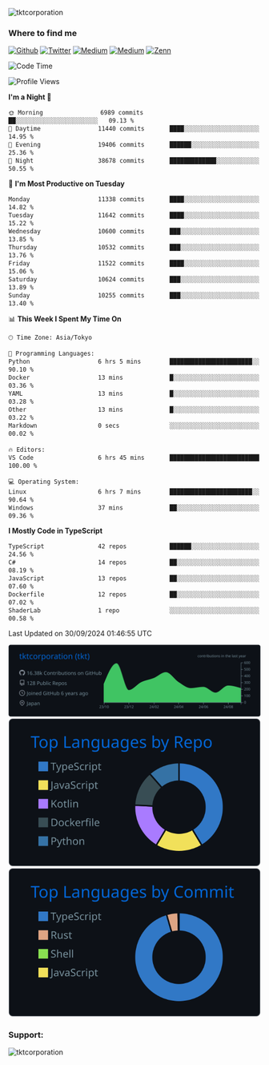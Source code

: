 <p align="left"> <img src="https://komarev.com/ghpvc/?username=tktcorporation&label=Profile%20views&color=0e75b6&style=flat" alt="tktcorporation" /> </p>

<h3>Where to find me</h3>
<p>
<a href="https://github.com/tktcorporation" target="_blank"><img alt="Github" src="https://img.shields.io/badge/GitHub-%2312100E.svg?&style=for-the-badge&logo=Github&logoColor=white" /></a>
<a href="https://twitter.com/tktcorporation" target="_blank"><img alt="Twitter" src="https://img.shields.io/badge/twitter-%231DA1F2.svg?&style=for-the-badge&logo=twitter&logoColor=white" /></a>
<a href="https://www.linkedin.com/in/tktcorporation" target="_blank"><img alt="Medium" src="https://img.shields.io/badge/linkdin-0a66c2.svg?&style=for-the-badge&logo=linkedin&logoColor=white" /></a>
<a href="https://qiita.com/tktcorporation" target="_blank"><img alt="Medium" src="https://img.shields.io/badge/qiita-55C500.svg?&style=for-the-badge&logo=qiita&logoColor=white" /></a>
<a href="https://zenn.dev/tktcorporation" target="_blank"><img alt="Zenn" src="https://img.shields.io/badge/Zenn-3EA8FF.svg?&style=for-the-badge&logo=Zenn&logoColor=white" /></a>
</p>
  
<!--START_SECTION:waka-->
![Code Time](http://img.shields.io/badge/Code%20Time-1%2C772%20hrs%2010%20mins-blue)

![Profile Views](http://img.shields.io/badge/Profile%20Views-0-blue)

**I'm a Night 🦉** 

```text
🌞 Morning                6989 commits        ██░░░░░░░░░░░░░░░░░░░░░░░   09.13 % 
🌆 Daytime                11440 commits       ████░░░░░░░░░░░░░░░░░░░░░   14.95 % 
🌃 Evening                19406 commits       ██████░░░░░░░░░░░░░░░░░░░   25.36 % 
🌙 Night                  38678 commits       █████████████░░░░░░░░░░░░   50.55 % 
```
📅 **I'm Most Productive on Tuesday** 

```text
Monday                   11338 commits       ████░░░░░░░░░░░░░░░░░░░░░   14.82 % 
Tuesday                  11642 commits       ████░░░░░░░░░░░░░░░░░░░░░   15.22 % 
Wednesday                10600 commits       ███░░░░░░░░░░░░░░░░░░░░░░   13.85 % 
Thursday                 10532 commits       ███░░░░░░░░░░░░░░░░░░░░░░   13.76 % 
Friday                   11522 commits       ████░░░░░░░░░░░░░░░░░░░░░   15.06 % 
Saturday                 10624 commits       ███░░░░░░░░░░░░░░░░░░░░░░   13.89 % 
Sunday                   10255 commits       ███░░░░░░░░░░░░░░░░░░░░░░   13.40 % 
```


📊 **This Week I Spent My Time On** 

```text
🕑︎ Time Zone: Asia/Tokyo

💬 Programming Languages: 
Python                   6 hrs 5 mins        ███████████████████████░░   90.10 % 
Docker                   13 mins             █░░░░░░░░░░░░░░░░░░░░░░░░   03.36 % 
YAML                     13 mins             █░░░░░░░░░░░░░░░░░░░░░░░░   03.28 % 
Other                    13 mins             █░░░░░░░░░░░░░░░░░░░░░░░░   03.22 % 
Markdown                 0 secs              ░░░░░░░░░░░░░░░░░░░░░░░░░   00.02 % 

🔥 Editors: 
VS Code                  6 hrs 45 mins       █████████████████████████   100.00 % 

💻 Operating System: 
Linux                    6 hrs 7 mins        ███████████████████████░░   90.64 % 
Windows                  37 mins             ██░░░░░░░░░░░░░░░░░░░░░░░   09.36 % 
```

**I Mostly Code in TypeScript** 

```text
TypeScript               42 repos            ██████░░░░░░░░░░░░░░░░░░░   24.56 % 
C#                       14 repos            ██░░░░░░░░░░░░░░░░░░░░░░░   08.19 % 
JavaScript               13 repos            ██░░░░░░░░░░░░░░░░░░░░░░░   07.60 % 
Dockerfile               12 repos            ██░░░░░░░░░░░░░░░░░░░░░░░   07.02 % 
ShaderLab                1 repo              ░░░░░░░░░░░░░░░░░░░░░░░░░   00.58 % 
```




 Last Updated on 30/09/2024 01:46:55 UTC
<!--END_SECTION:waka-->

[![](https://raw.githubusercontent.com/tktcorporation/tktcorporation/master/profile-summary-card-output/github_dark/0-profile-details.svg)](https://github.com/vn7n24fzkq/github-profile-summary-cards)
[![](https://raw.githubusercontent.com/tktcorporation/tktcorporation/master/profile-summary-card-output/github_dark/1-repos-per-language.svg)](https://github.com/vn7n24fzkq/github-profile-summary-cards) [![](https://raw.githubusercontent.com/tktcorporation/tktcorporation/master/profile-summary-card-output/github_dark/2-most-commit-language.svg)](https://github.com/vn7n24fzkq/github-profile-summary-cards)

<h3 align="left">Support:</h3>
<p><a href="https://www.buymeacoffee.com/tktcorporation"> <img align="left" src="https://cdn.buymeacoffee.com/buttons/v2/default-yellow.png" height="50" width="210" alt="tktcorporation" /></a></p><br><br>
